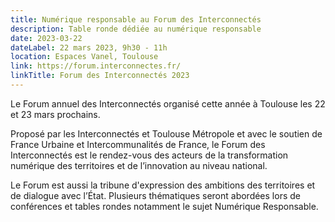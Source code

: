 ```yaml
---
title: Numérique responsable au Forum des Interconnectés
description: Table ronde dédiée au numérique responsable
date: 2023-03-22
dateLabel: 22 mars 2023, 9h30 - 11h
location: Espaces Vanel, Toulouse
link: https://forum.interconnectes.fr/
linkTitle: Forum des Interconnectés 2023
---
```


Le Forum annuel des Interconnectés organisé cette année à Toulouse les 22 et 23 mars prochains.

Proposé par les Interconnectés et Toulouse Métropole et avec le soutien de France Urbaine et Intercommunalités de France, le Forum des Interconnectés est le rendez-vous des acteurs de la transformation numérique des territoires et de l’innovation au niveau national.

Le Forum est aussi la tribune d'expression des ambitions des territoires et de dialogue avec l’État. Plusieurs thématiques seront abordées lors de conférences et tables rondes notamment le sujet Numérique Responsable.
